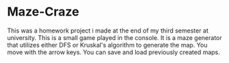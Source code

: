 # Maze-Craze
This was a homework project i made at the end of my third semester at university.
This is a small game played in the console. It is a maze generator that utilizes either DFS or Kruskal's algorithm to generate the map. You move with the arrow keys.
You can save and load previously created maps.
